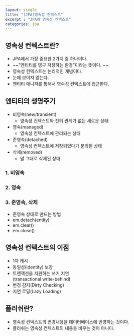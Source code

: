 ```yaml
---
layout: single
title: "[JPA]영속성 컨텍스트"
excerpt : "JPA와 영속성 컨텍스트"
categories: jpa
---
```


## 영속성 컨텍스트란?
- JPA에서 가장 중요한 2가지 중 하나이다. 
- ~~"엔티티를 영구 저장하는 환경"이라는 뜻이다. ~~
- 영속성 컨텍스트는 논리적인 개념이다.
- 눈에 보이지 않는다. 
- 엔티티 매니저를 통해서 영속성 컨텍스트에 접근한다.

## 엔티티의 생명주기
- 비영속(new/transient)
    - 영속성 컨텍스트와 전혀 관계가 없는 새로운 상태
- 영속(managed)
    - 영속성 컨텍스트에 관리되는 상태
- 준영속(detached)
    - 영속성 컨텍스트에 저장되었다가 분리된 상태
- 삭제(removed)
    - 말 그대로 삭제된 상태

### 1. 비영속

### 2. 영속

### 3. 준영속, 삭제
- 준영속 상태로 만드는 방법
- em.detach(entity)
- em.clear()
- em.close()


## 영속성 컨텍스트의 이점
- 1차 캐시
- 동일성(identity) 보장
- 트랜잭션을 지원하는 쓰기 지연  
(transactional write-behind)
- 변경 감지(Dirty Checking)
- 지연 로딩(Lazy Loading)

## 플러쉬란?
- 영속성 컨텍스트의 변경내용을 데이터베이스에 반영하는 것이다.
- 플러쉬는 영속성 컨텍스트의 내용을 비우는 것이 아니다.

